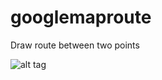 # googlemaproute

Draw route between two points

![alt tag](https://drive.google.com/uc?export=view&id=0B4JREw1JZW_cdkF1MmJ5Ujh5WHc)

